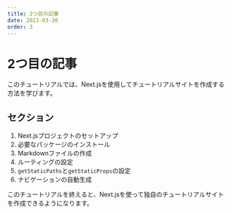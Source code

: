 ```yaml
---
title: 2つ目の記事
date: 2023-03-30
order: 3
---
```


# 2つ目の記事

このチュートリアルでは、Next.jsを使用してチュートリアルサイトを作成する方法を学びます。

## セクション

1. Next.jsプロジェクトのセットアップ
2. 必要なパッケージのインストール
3. Markdownファイルの作成
4. ルーティングの設定
5. `getStaticPaths`と`getStaticProps`の設定
6. ナビゲーションの自動生成

このチュートリアルを終えると、Next.jsを使って独自のチュートリアルサイトを作成できるようになります。

